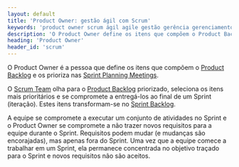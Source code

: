 ```yaml
---
layout: default
title: 'Product Owner: gestão ágil com Scrum'
keywords: 'product owner scrum ágil agile gestão gerência gerenciamento'
description: 'O Product Owner define os itens que compõem o Product Backlog e os prioriza.'
heading: 'Product Owner'
header_id: 'scrum'
---
```

O Product Owner é a pessoa que define os itens que compõem o [Product Backlog][pb] e os prioriza nas [Sprint Planning Meetings][spm].

O [Scrum Team][st] olha para o [Product Backlog][pb] priorizado, seleciona os itens mais prioritários e se compromete a entregá-los ao final de um Sprint (iteração). Estes itens transformam-se no [Sprint Backlog][sb].

A equipe se compromete a executar um conjunto de atividades no Sprint e o Product Owner se compromete a não trazer novos requisitos para a equipe durante o Sprint. Requisitos podem mudar (e mudanças são encorajadas), mas apenas fora do Sprint. Uma vez que a equipe comece a trabalhar em um Sprint, ela permanece concentrada no objetivo traçado para o Sprint e novos requisitos não são aceitos.

[spm]:		/scrum/sprint_planning_meeting
[pb]:		/scrum/product_backlog
[st]:		/scrum/scrum_team
[sb]:		/scrum/sprint_backlog
